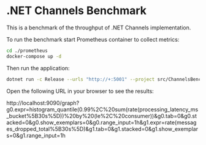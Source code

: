 # .NET Channels Benchmark

This is a benchmark of the throughput of .NET Channels implementation.

To run the benchmark start Prometheus container to collect metrics:

```bash
cd ./prometheus
docker-compose up -d
```

Then run the application:

```bash
dotnet run -c Release --urls "http://+:5001" --project src/ChannelsBench.csproj
```

Open the following URL in your browser to see the results:

http://localhost:9090/graph?g0.expr=histogram_quantile(0.99%2C%20sum(rate(processing_latency_ms_bucket%5B30s%5D))%20by%20(le%2C%20consumer))&g0.tab=0&g0.stacked=0&g0.show_exemplars=0&g0.range_input=1h&g1.expr=rate(messages_dropped_total%5B30s%5D)&g1.tab=0&g1.stacked=0&g1.show_exemplars=0&g1.range_input=1h
